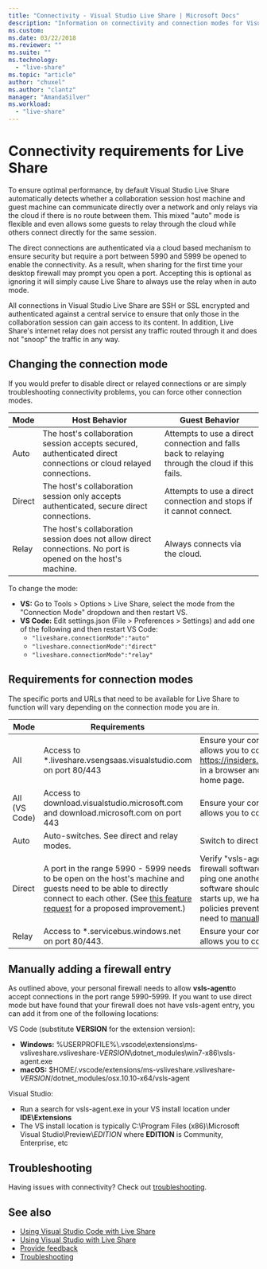 ```yaml
---
title: "Connectivity - Visual Studio Live Share | Microsoft Docs"
description: "Information on connectivity and connection modes for Visual Studio Live Share."
ms.custom:
ms.date: 03/22/2018
ms.reviewer: ""
ms.suite: ""
ms.technology: 
  - "live-share"
ms.topic: "article"
author: "chuxel"
ms.author: "clantz"
manager: "AmandaSilver"
ms.workload: 
  - "live-share"
---
```


<!--
Copyright © Microsoft Corporation
All rights reserved.
Creative Commons Attribution 4.0 License (International): https://creativecommons.org/licenses/by/4.0/legalcode
-->

# Connectivity requirements for Live Share

To ensure optimal performance, by default Visual Studio Live Share automatically detects whether a collaboration session host machine and guest machine can communicate directly over a network and only relays via the cloud if there is no route between them. This mixed "auto" mode is flexible and even allows some guests to relay through the cloud while others connect directly for the same session.

The direct connections are authenticated via a cloud based mechanism to ensure security but require a port between 5990 and 5999 be opened to enable the connectivity. As a result, when sharing for the first time your desktop firewall may prompt you open a port. Accepting this is optional as ignoring it will simply cause Live Share to always use the relay when in auto mode.

All connections in Visual Studio Live Share are SSH or SSL encrypted and authenticated against a central service to ensure that only those in the collaboration session can gain access to its content. In addition, Live Share's internet relay does not persist any traffic routed through it and does not "snoop" the traffic in any way.

## Changing the connection mode

If you would prefer to disable direct or relayed connections or are simply troubleshooting connectivity problems, you can force other connection modes.

| Mode | Host Behavior | Guest Behavior |
|------|----------------|----------------------|
| Auto | The host's collaboration session accepts secured, authenticated direct connections or cloud relayed connections. | Attempts to use a direct connection and falls back to relaying through the cloud if this fails. |
| Direct | The host's collaboration session only accepts authenticated, secure direct connections. | Attempts to use a direct connection and stops if it cannot connect. |
| Relay | The host's collaboration session does not allow direct connections. No port is opened on the host's machine. | Always connects via the cloud. |

To change the mode:

- **VS:** Go to Tools > Options > Live Share, select the mode from the "Connection Mode" dropdown and then restart VS.
- **VS Code:** Edit settings.json (File > Preferences > Settings) and add one of the following and then restart VS Code:
  - ``"liveshare.connectionMode":"auto"``
  - ``"liveshare.connectionMode":"direct"``
  - ``"liveshare.connectionMode":"relay"``

## Requirements for connection modes

The specific ports and URLs that need to be available for Live Share to function will vary depending on the connection mode you are in.

| Mode | Requirements | Troubleshooting |
|------|----------------|----------------------|
| All | Access to *.liveshare.vsengsaas.visualstudio.com on port 80/443 | Ensure your corporate or personal network firewall allows you to connect to this domain. Enter https://insiders.liveshare.vsengsaas.visualstudio.com in a browser and verify you land at the VS Live Share home page. |
| All (VS Code) | Access to download.visualstudio.microsoft.com and download.microsoft.com on port 443 | Ensure your corporate or personal network firewall allows you to connect to this domain. |
| Auto | Auto-switches. See direct and relay modes. | Switch to direct or relay mode to troubleshoot. |
| Direct | A port in the range 5990 - 5999 needs to be open on the host's machine and guests need to be able to directly connect to each other. (See [this feature request](https://github.com/MicrosoftDocs/live-share/issues/60) for a proposed improvement.) | Verify "vsls-agent" is not blocked by your desktop firewall software for this port range and that you can ping one another. While Windows and other desktop software should prompt you the first time the agent starts up, we have seen instances where group policies prevent this from happening and you will need to [manually add the entry](#manually-adding-a-firewall-entry). |
| Relay | Access to *.servicebus.windows.net on port 80/443. | Ensure your corporate or personal network firewall allows you to connect to this domain. |

## Manually adding a firewall entry

As outlined above, your personal firewall needs to allow **vsls-agent**to accept connections in the port range 5990-5999. If you want to use direct mode but have found that your firewall does not have vsls-agent entry, you can add it from one of the following locations:

VS Code (substitute **VERSION** for the extension version):

- **Windows:** %USERPROFILE%\\.vscode\extensions\ms-vsliveshare.vsliveshare-*VERSION*\dotnet_modules\win7-x86\vsls-agent.exe
- **macOS:** $HOME/.vscode/extensions/ms-vsliveshare.vsliveshare-*VERSION*/dotnet_modules/osx.10.10-x64/vsls-agent

Visual Studio:
- Run a search for vsls-agent.exe in your VS install location under **IDE\Extensions**
- The VS install location is typically C:\Program Files (x86)\Microsoft Visual Studio\Preview\\*EDITION* where **EDITION** is Community, Enterprise, etc 

## Troubleshooting

Having issues with connectivity? Check out [troubleshooting](troubleshooting.md#connectivity).

## See also

- [Using Visual Studio Code with Live Share](collab-vscode.md)
- [Using Visual Studio with Live Share](collab-vs.md)
- [Provide feedback](support.md)
- [Troubleshooting](troubleshooting.md)
